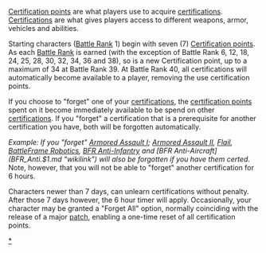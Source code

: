 [Certification points](Certification_points.md "wikilink") are what players
use to acquire [certifications](certifications.md "wikilink").
[Certifications](Certifications.md "wikilink") are what gives players
access to different weapons, armor, vehicles and abilities.

Starting characters ([Battle Rank](Battle_Rank.md "wikilink") 1) begin with
seven (7) [Certification points](Certification_points.md "wikilink"). As
each [Battle Rank](Battle_Rank.md "wikilink") is earned (with the exception
of Battle Rank 6, 12, 18, 24, 25, 28, 30, 32, 34, 36 and 38), so is a
new Certification point, up to a maximum of 34 at Battle Rank 39. At
Battle Rank 40, all certifications will automatically become available
to a player, removing the use certification points.

If you choose to "forget" one of your
[certifications](certifications.md "wikilink"), the [certification
points](certification_points.md "wikilink") spent on it become immediately
available to be spend on other
[certifications](certifications.md "wikilink"). If you "forget" a
certification that is a prerequisite for another certification you have,
both will be forgotten automatically.

_Example: If you "forget" [Armored Assault
I](Armored_Assault_I.md "wikilink"); [Armored Assault
II](Armored_Assault_II.md "wikilink"), [Flail](Flail.md "wikilink"),
[BattleFrame Robotics](BattleFrame_Robotics.md "wikilink"), [BFR
Anti-Infantry](BFR_Anti.$1.md "wikilink") and [BFR
Anti-Aircraft](BFR_Anti.$1.md "wikilink") will also be forgotten if
you have them certed._ Note, however, that you will not be able to
"forget" another certification for 6 hours.

Characters newer than 7 days, can unlearn certifications without
penalty. After those 7 days however, the 6 hour timer will apply.
Occasionally, your character may be granted a "Forget All" option,
normally coinciding with the release of a major
[patch](patch.md "wikilink"), enabling a one-time reset of all
certification points.

[\*](category:Certification.md "wikilink")
